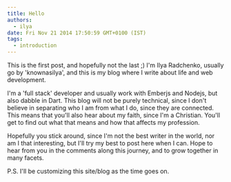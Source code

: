 ```yaml
---
title: Hello
authors:
  - ilya
date: Fri Nov 21 2014 17:50:59 GMT+0100 (IST)
tags:
  - introduction
---
```


This is the first post, and hopefully not the last ;) I'm Ilya Radchenko, usually go by 'knownasilya', and this is my blog where I write about life and web development.

I'm a 'full stack' developer and usually work with Emberjs and Nodejs, but also dabble in Dart. This blog will not be purely technical, since I don't believe in separating who I am from what I do, since they are connected. This means that you'll also hear about my faith, since I'm a Christian. You'll get to find out what that means and how that affects my profession. 

Hopefully you stick around, since I'm not the best writer in the world, nor am I that interesting, but I'll try my best to post here when I can. Hope to hear from you in the comments along this journey, and to grow together in many facets.

P.S. I'll be customizing this site/blog as the time goes on.